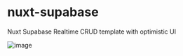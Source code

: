 # nuxt-supabase
Nuxt Supabase Realtime CRUD template with optimistic UI

![image](https://user-images.githubusercontent.com/4195550/110701505-8564a880-81f1-11eb-8353-918207e4c29f.png)
